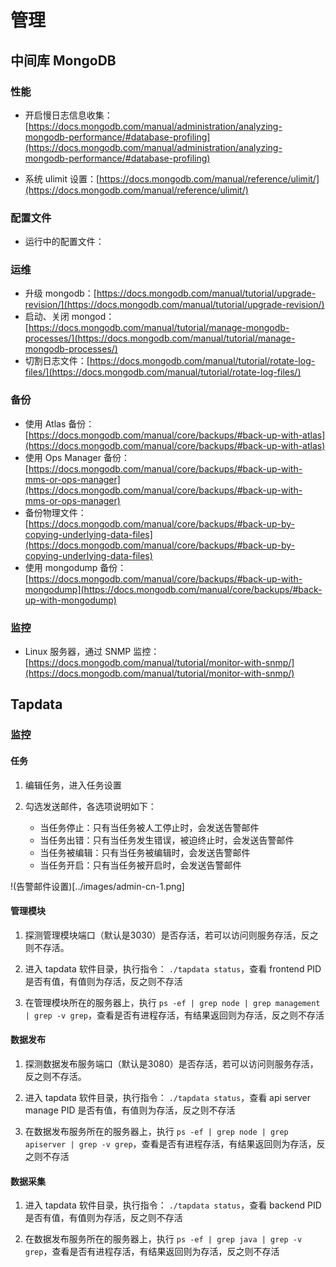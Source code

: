 # 管理

## 中间库 MongoDB

### 性能

- 开启慢日志信息收集：[https://docs.mongodb.com/manual/administration/analyzing-mongodb-performance/#database-profiling](https://docs.mongodb.com/manual/administration/analyzing-mongodb-performance/#database-profiling)

- 系统 ulimit 设置：[https://docs.mongodb.com/manual/reference/ulimit/](https://docs.mongodb.com/manual/reference/ulimit/)

### 配置文件

- 运行中的配置文件：

### 运维

- 升级 mongodb：[https://docs.mongodb.com/manual/tutorial/upgrade-revision/](https://docs.mongodb.com/manual/tutorial/upgrade-revision/)
- 启动、关闭 mongod：[https://docs.mongodb.com/manual/tutorial/manage-mongodb-processes/](https://docs.mongodb.com/manual/tutorial/manage-mongodb-processes/)
- 切割日志文件：[https://docs.mongodb.com/manual/tutorial/rotate-log-files/](https://docs.mongodb.com/manual/tutorial/rotate-log-files/)

### 备份

- 使用 Atlas 备份：[https://docs.mongodb.com/manual/core/backups/#back-up-with-atlas](https://docs.mongodb.com/manual/core/backups/#back-up-with-atlas)
- 使用 Ops Manager 备份：[https://docs.mongodb.com/manual/core/backups/#back-up-with-mms-or-ops-manager](https://docs.mongodb.com/manual/core/backups/#back-up-with-mms-or-ops-manager)
- 备份物理文件：[https://docs.mongodb.com/manual/core/backups/#back-up-by-copying-underlying-data-files](https://docs.mongodb.com/manual/core/backups/#back-up-by-copying-underlying-data-files)
- 使用 mongodump 备份：[https://docs.mongodb.com/manual/core/backups/#back-up-with-mongodump](https://docs.mongodb.com/manual/core/backups/#back-up-with-mongodump)

### 监控

- Linux 服务器，通过 SNMP 监控：[https://docs.mongodb.com/manual/tutorial/monitor-with-snmp/](https://docs.mongodb.com/manual/tutorial/monitor-with-snmp/)

## Tapdata 

### 监控

#### 任务

1. 编辑任务，进入任务设置

2. 勾选发送邮件，各选项说明如下：
    - 当任务停止：只有当任务被人工停止时，会发送告警邮件
    - 当任务出错：只有当任务发生错误，被迫终止时，会发送告警邮件
    - 当任务被编辑：只有当任务被编辑时，会发送告警邮件
    - 当任务开启：只有当任务被开启时，会发送告警邮件

!(告警邮件设置)[../images/admin-cn-1.png]

#### 管理模块

1. 探测管理模块端口（默认是3030）是否存活，若可以访问则服务存活，反之则不存活。

2. 进入 tapdata 软件目录，执行指令： `./tapdata status`，查看 frontend PID 是否有值，有值则为存活，反之则不存活

3. 在管理模块所在的服务器上，执行 `ps -ef | grep node | grep management | grep -v grep`，查看是否有进程存活，有结果返回则为存活，反之则不存活

#### 数据发布

1. 探测数据发布服务端口（默认是3080）是否存活，若可以访问则服务存活，反之则不存活。

2. 进入 tapdata 软件目录，执行指令： `./tapdata status`，查看 api server manage PID 是否有值，有值则为存活，反之则不存活

3. 在数据发布服务所在的服务器上，执行 `ps -ef | grep node | grep apiserver | grep -v grep`，查看是否有进程存活，有结果返回则为存活，反之则不存活

#### 数据采集

1. 进入 tapdata 软件目录，执行指令： `./tapdata status`，查看 backend PID 是否有值，有值则为存活，反之则不存活

2. 在数据发布服务所在的服务器上，执行 `ps -ef | grep java | grep -v grep`，查看是否有进程存活，有结果返回则为存活，反之则不存活
